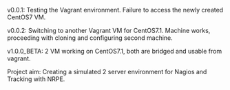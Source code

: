 v0.0.1: Testing the Vagrant environment. Failure to access the newly created CentOS7 VM.

v0.0.2: Switching to another Vagrant VM for CentOS7.1. Machine works, proceeding with cloning and configuring second machine.

v1.0.0_BETA: 2 VM working on CentOS7.1, both are bridged and usable from vagrant.

Project aim: Creating a simulated 2 server environment for Nagios and Tracking with NRPE.
